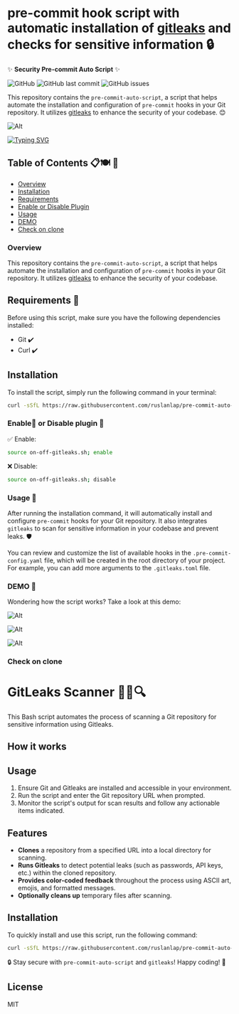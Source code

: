 # pre-commit hook script with automatic installation of [gitleaks](https://github.com/gitleaks/gitleaks) and checks for sensitive information 🔒

✨ **Security Pre-commit Auto Script** ✨

![GitHub](https://img.shields.io/github/license/ruslanlap/pre-commit-auto-script) ![GitHub last commit](https://img.shields.io/github/last-commit/ruslanlap/pre-commit-auto-script) ![GitHub issues](https://img.shields.io/github/issues/matvrus/pre-commit-auto-script)

This repository contains the `pre-commit-auto-script`, a script that helps automate the installation and configuration of `pre-commit` hooks in your Git repository. It utilizes [gitleaks](https://github.com/zricethezav/gitleaks) to enhance the security of your codebase. 😊

![Alt](data/Example0.png)

[![Typing SVG](https://readme-typing-svg.herokuapp.com?font=Fira+Code&duration=2000&pause=1000&color=07F758&center=true&vCenter=true&multiline=true&width=700&height=100&lines=pre-commit+hook+script+with+automatic+installation;just+copy+and+run+the+following+command+%F0%9F%9A%80)](https://git.io/typing-svg)

## Table of Contents 📋🍽️ 📄
- [Overview](#overview)
- [Installation](#installation)
- [Requirements](#requirements-)
- [Enable or Disable Plugin](#enable-or-disable-plugin-)
- [Usage](#usage-)
- [DEMO](#demo-)
- [Check on clone](#check-on-clone)

### Overview

This repository contains the `pre-commit-auto-script`, a script that helps automate the installation and configuration of `pre-commit` hooks in your Git repository. It utilizes [gitleaks](https://github.com/zricethezav/gitleaks) to enhance the security of your codebase.

## Requirements 💾

Before using this script, make sure you have the following dependencies installed:

- Git ✔️
- Curl ✔️

## Installation

To install the script, simply run the following command in your terminal:

```bash
curl -sSfL https://raw.githubusercontent.com/ruslanlap/pre-commit-auto-script/main/install.sh | bash
```

### Enable🔔 or Disable plugin 🔕

✅ Enable:

```bash
source on-off-gitleaks.sh; enable
```

❌ Disable:

```bash
source on-off-gitleaks.sh; disable
```

### Usage 🚀

After running the installation command, it will automatically install and configure `pre-commit` hooks for your Git repository. It also integrates `gitleaks` to scan for sensitive information in your codebase and prevent leaks. 🛡️

You can review and customize the list of available hooks in the `.pre-commit-config.yaml` file, which will be created in the root directory of your project. For example, you can add more arguments to the `.gitleaks.toml` file.

### DEMO 🎥

Wondering how the script works? Take a look at this demo:

![Alt](data/demo.gif)

![Alt](data/Example1.png)

![Alt](data/Example2.png)

### Check on clone
# GitLeaks Scanner 🕵️‍♂️🔍

This Bash script automates the process of scanning a Git repository for sensitive information using Gitleaks.

## How it works

## Usage

1. Ensure Git and Gitleaks are installed and accessible in your environment.
2. Run the script and enter the Git repository URL when prompted.
3. Monitor the script's output for scan results and follow any actionable items indicated.

## Features

- **Clones** a repository from a specified URL into a local directory for scanning.
- **Runs Gitleaks** to detect potential leaks (such as passwords, API keys, etc.) within the cloned repository.
- **Provides color-coded feedback** throughout the process using ASCII art, emojis, and formatted messages.
- **Optionally cleans up** temporary files after scanning.

## Installation

To quickly install and use this script, run the following command:

```bash
curl -sSfL https://raw.githubusercontent.com/ruslanlap/pre-commit-auto-script/main/gitleaks_on_clone && chmod +x gitleaks_on_clone && ./gitleaks_on_clone
```
🔒 Stay secure with `pre-commit-auto-script` and `gitleaks`! Happy coding! 🚀
## License
MIT
